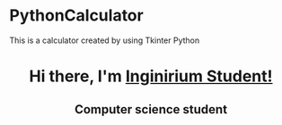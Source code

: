 #                                         PythonCalculator
This is a calculator created by using Tkinter Python


<h1 align="center">Hi there, I'm <a href="https://inginirium.ru/" target="_blank">Inginirium Student!</a></h1>
<h2 align="center">Computer science student</h2>
<img scr="![Снимок экрана 2023-02-23 103124](https://user-images.githubusercontent.com/124801981/220844283-de9ebbd9-76da-437e-aeef-4cced0cacc4c.png)
">
